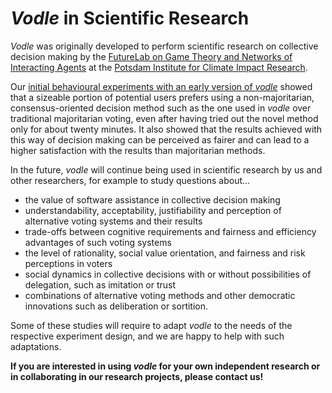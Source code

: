 # *Vodle* in Scientific Research

*Vodle* was originally developed to perform scientific research on collective decision making by the [FutureLab on Game Theory and Networks of Interacting Agents](https://www.pik-potsdam.de/en/institute/futurelabs/gane) at the [Potsdam Institute for Climate Impact Research](https://www.pik-potsdam.de/en).

Our [initial behavioural experiments with an early version of *vodle*](https://papers.ssrn.com/sol3/papers.cfm?abstract_id=3751225) showed that a sizeable portion of potential users prefers using a non-majoritarian, consensus-oriented decision method such as the one used in *vodle* over traditional majoritarian voting, even after having tried out the novel method only for about twenty minutes. It also showed that the results achieved with this way of decision making can be perceived as fairer and can lead to a higher satisfaction with the results than majoritarian methods.

In the future, *vodle* will continue being used in scientific research by us and other researchers, for example to study questions about...
- the value of software assistance in collective decision making 
- understandability, acceptability, justifiability and perception of alternative voting systems and their results
- trade-offs between cognitive requirements and fairness and efficiency advantages of such voting systems
- the level of rationality, social value orientation, and fairness and risk perceptions in voters
- social dynamics in collective decisions with or without possibilities of delegation, such as imitation or trust
- combinations of alternative voting methods and other democratic innovations such as deliberation or sortition.

Some of these studies will require to adapt *vodle* to the needs of the respective experiment design, and we are happy to help with such adaptations. 

**If you are interested in using *vodle* for your own independent research or in collaborating in our research projects, please contact us!**